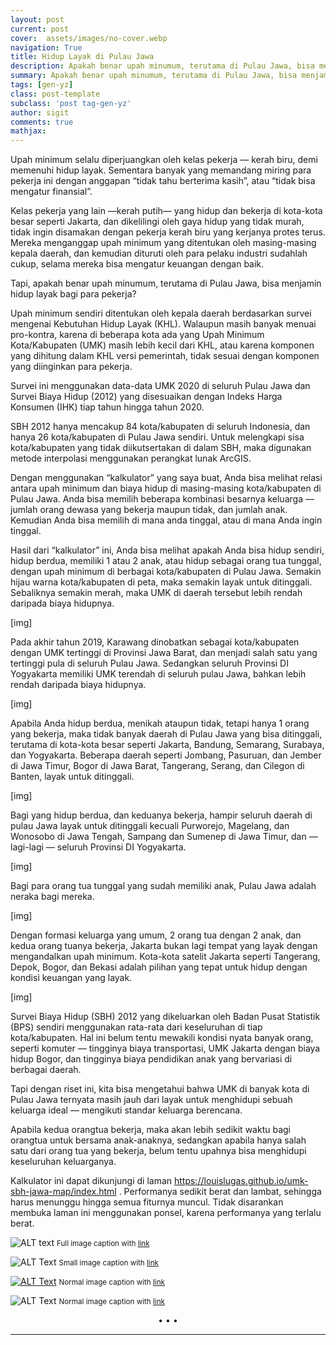```yaml
---
layout: post
current: post
cover:  assets/images/no-cover.webp
navigation: True
title: Hidup Layak di Pulau Jawa
description: Apakah benar upah minumum, terutama di Pulau Jawa, bisa menjamin hidup layak bagi para pekerja?
summary: Apakah benar upah minumum, terutama di Pulau Jawa, bisa menjamin hidup layak bagi para pekerja?
tags: [gen-yz]
class: post-template
subclass: 'post tag-gen-yz'
author: sigit
comments: true
mathjax:
---
```


Upah minimum selalu diperjuangkan oleh kelas pekerja — kerah biru, demi memenuhi hidup layak. Sementara banyak yang memandang miring para pekerja ini dengan anggapan “tidak tahu berterima kasih”, atau “tidak bisa mengatur finansial”.

Kelas pekerja yang lain —kerah putih— yang hidup dan bekerja di kota-kota besar seperti Jakarta, dan dikelilingi oleh gaya hidup yang tidak murah, tidak ingin disamakan dengan pekerja kerah biru yang kerjanya protes terus. Mereka menganggap upah minimum yang ditentukan oleh masing-masing kepala daerah, dan kemudian dituruti oleh para pelaku industri sudahlah cukup, selama mereka bisa mengatur keuangan dengan baik.

Tapi, apakah benar upah minumum, terutama di Pulau Jawa, bisa menjamin hidup layak bagi para pekerja?

Upah minimum sendiri ditentukan oleh kepala daerah berdasarkan survei mengenai Kebutuhan Hidup Layak (KHL). Walaupun masih banyak menuai pro-kontra, karena di beberapa kota ada yang Upah Minimum Kota/Kabupaten (UMK) masih lebih kecil dari KHL, atau karena komponen yang dihitung dalam KHL versi pemerintah, tidak sesuai dengan komponen yang diinginkan para pekerja.

Survei ini menggunakan data-data UMK 2020 di seluruh Pulau Jawa dan Survei Biaya Hidup (2012) yang disesuaikan dengan Indeks Harga Konsumen (IHK) tiap tahun hingga tahun 2020.

SBH 2012 hanya mencakup 84 kota/kabupaten di seluruh Indonesia, dan hanya 26 kota/kabupaten di Pulau Jawa sendiri. Untuk melengkapi sisa kota/kabupaten yang tidak diikutsertakan di dalam SBH, maka digunakan metode interpolasi menggunakan perangkat lunak ArcGIS.

Dengan menggunakan “kalkulator” yang saya buat, Anda bisa melihat relasi antara upah minimum dan biaya hidup di masing-masing kota/kabupaten di Pulau Jawa. Anda bisa memilih beberapa kombinasi besarnya keluarga — jumlah orang dewasa yang bekerja maupun tidak, dan jumlah anak. Kemudian Anda bisa memilih di mana anda tinggal, atau di mana Anda ingin tinggal.

Hasil dari “kalkulator” ini, Anda bisa melihat apakah Anda bisa hidup sendiri, hidup berdua, memiliki 1 atau 2 anak, atau hidup sebagai orang tua tunggal, dengan upah minimum di berbagai kota/kabupaten di Pulau Jawa. Semakin hijau warna kota/kabupaten di peta, maka semakin layak untuk ditinggali. Sebaliknya semakin merah, maka UMK di daerah tersebut lebih rendah daripada biaya hidupnya.

[img]

Pada akhir tahun 2019, Karawang dinobatkan sebagai kota/kabupaten dengan UMK tertinggi di Provinsi Jawa Barat, dan menjadi salah satu yang tertinggi pula di seluruh Pulau Jawa. Sedangkan seluruh Provinsi DI Yogyakarta memiliki UMK terendah di seluruh pulau Jawa, bahkan lebih rendah daripada biaya hidupnya.

[img]

Apabila Anda hidup berdua, menikah ataupun tidak, tetapi hanya 1 orang yang bekerja, maka tidak banyak daerah di Pulau Jawa yang bisa ditinggali, terutama di kota-kota besar seperti Jakarta, Bandung, Semarang, Surabaya, dan Yogyakarta. Beberapa daerah seperti Jombang, Pasuruan, dan Jember di Jawa Timur, Bogor di Jawa Barat, Tangerang, Serang, dan Cilegon di Banten, layak untuk ditinggali.

[img]

Bagi yang hidup berdua, dan keduanya bekerja, hampir seluruh daerah di pulau Jawa layak untuk ditinggali kecuali Purworejo, Magelang, dan Wonosobo di Jawa Tengah, Sampang dan Sumenep di Jawa Timur, dan — lagi-lagi — seluruh Provinsi DI Yogyakarta.

[img]

Bagi para orang tua tunggal yang sudah memiliki anak, Pulau Jawa adalah neraka bagi mereka.

[img]

Dengan formasi keluarga yang umum, 2 orang tua dengan 2 anak, dan kedua orang tuanya bekerja, Jakarta bukan lagi tempat yang layak dengan mengandalkan upah minimum. Kota-kota satelit Jakarta seperti Tangerang, Depok, Bogor, dan Bekasi adalah pilihan yang tepat untuk hidup dengan kondisi keuangan yang layak.

[img]

Survei Biaya Hidup (SBH) 2012 yang dikeluarkan oleh Badan Pusat Statistik (BPS) sendiri menggunakan rata-rata dari keseluruhan di tiap kota/kabupaten. Hal ini belum tentu mewakili kondisi nyata banyak orang, seperti komuter — tingginya biaya transportasi, UMK Jakarta dengan biaya hidup Bogor, dan tingginya biaya pendidikan anak yang bervariasi di berbagai daerah.

Tapi dengan riset ini, kita bisa mengetahui bahwa UMK di banyak kota di Pulau Jawa ternyata masih jauh dari layak untuk menghidupi sebuah keluarga ideal — mengikuti standar keluarga berencana.

Apabila kedua orangtua bekerja, maka akan lebih sedikit waktu bagi orangtua untuk bersama anak-anaknya, sedangkan apabila hanya salah satu dari orang tua yang bekerja, belum tentu upahnya bisa menghidupi keseluruhan keluarganya.

Kalkulator ini dapat dikunjungi di laman https://louislugas.github.io/umk-sbh-jawa-map/index.html . Performanya sedikit berat dan lambat, sehingga harus menunggu hingga semua fiturnya muncul. Tidak disarankan membuka laman ini menggunakan ponsel, karena performanya yang terlalu berat.

![ALT text](assets/images/markdown.jpeg#full "Title text example")
<small>Full image caption with [link](https://link)</small>

![ALT Text](assets/images/markdown.jpeg#small "Title text example")
<small>Small image caption with [link](https://link)</small>

[![ALT Text](assets/images/markdown.jpeg "Title text example")](#linkmedia)
<small>Normal image caption with [link](https://link)</small>

![ALT Text](assets/images/markdown.jpeg "Title text example")
<small>Normal image caption with [link](https://link)</small>

<center>•   •   •</center>

---

[^1]: [Nama](www.com)